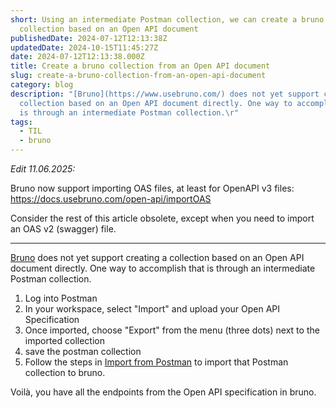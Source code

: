 ```yaml
---
short: Using an intermediate Postman collection, we can create a bruno
  collection based on an Open API document
publishedDate: 2024-07-12T12:13:38Z
updatedDate: 2024-10-15T11:45:27Z
date: 2024-07-12T12:13:38.000Z
title: Create a bruno collection from an Open API document
slug: create-a-bruno-collection-from-an-open-api-document
category: blog
description: "[Bruno](https://www.usebruno.com/) does not yet support creating a
  collection based on an Open API document directly. One way to accomplish that
  is through an intermediate Postman collection.\r"
tags:
  - TIL
  - bruno
---
```


_Edit 11.06.2025:_

Bruno now support importing OAS files, at least for OpenAPI v3 files: https://docs.usebruno.com/open-api/importOAS

Consider the rest of this article obsolete, except when you need to import an OAS v2 (swagger) file.

---

[Bruno](https://www.usebruno.com/) does not yet support creating a collection based on an Open API document directly. One way to accomplish that is through an intermediate Postman collection.

1. Log into Postman
2. In your workspace, select "Import" and upload your Open API Specification
3. Once imported, choose "Export" from the menu (three dots) next to the imported collection
4. save the postman collection
5. Follow the steps in [Import from Postman](https://docs.usebruno.com/get-started/import-export-data/import-collections) to import that Postman collection to bruno.

Voilà, you have all the endpoints from the Open API specification in bruno.

